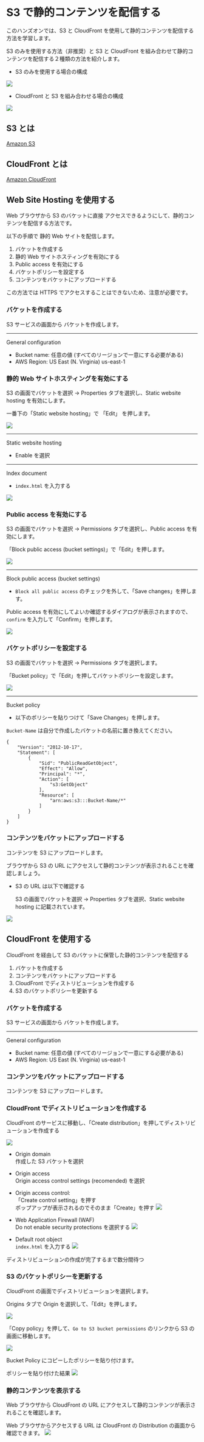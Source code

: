 # S3 で静的コンテンツを配信する
このハンズオンでは、S3 と CloudFront を使用して静的コンテンツを配信する方法を学習します。

S3 のみを使用する方法（非推奨）と S3 と CloudFront を組み合わせて静的コンテンツを配信する２種類の方法を紹介します。

* S3 のみを使用する場合の構成

![](./img/s1.png)

* CloudFront と S3 を組み合わせる場合の構成

![](./img/s2.png)

## S3 とは
[Amazon S3](https://docs.aws.amazon.com/ja_jp/AmazonS3/latest/userguide/Welcome.html)

## CloudFront とは
[Amazon CloudFront](https://docs.aws.amazon.com/ja_jp/AmazonCloudFront/latest/DeveloperGuide/Introduction.html)

## Web Site Hosting を使用する
Web ブラウザから S3 のバケットに直接 アクセスできるようにして、静的コンテンツを配信する方法です。

以下の手順で 静的 Web サイトを配信します。

1. バケットを作成する
2. 静的 Web サイトホスティングを有効にする
3. Public access を有効にする
4. バケットポリシーを設定する
5. コンテンツをバケットにアップロードする

この方法では HTTPS でアクセスすることはできないため、注意が必要です。

### バケットを作成する
S3 サービスの画面から バケットを作成します。

---
General configuration

* Bucket name: 任意の値 (すべてのリージョンで一意にする必要がある)
* AWS Region: US East (N. Virginia) us-east-1

### 静的 Web サイトホスティングを有効にする

S3 の画面でバケットを選択 -> Properties タブを選択し、Static website hosting を有効にします。

一番下の「Static website hosting」で 「Edit」 を押します。

![](./img/static-website-hosting-1.png)

---
Static website hosting

* Enable を選択

---
Index document

* `index.html` を入力する

![](./img/static-website-hosting-2.png)

### Public access を有効にする

S3 の画面でバケットを選択 -> Permissions タブを選択し、Public access を有効にします。

「Block public access (bucket settings)」で「Edit」を押します。

![](./img/block-public-access-1.png)

---
Block public access (bucket settings)

* `Block all public access` のチェックを外して、「Save changes」を押します。

Public access を有効にしてよいか確認するダイアログが表示されますので、`confirm` を入力して「Confirm」を押します。

![](./img/block-public-access-3.png)

### バケットポリシーを設定する
S3 の画面でバケットを選択 -> Permissions タブを選択します。

「Bucket policy」で「Edit」を押してバケットポリシーを設定します。

![](./img/bucket-policy-1.png)

---
Bucket policy

* 以下のポリシーを貼りつけて「Save Changes」を押します。

`Bucket-Name` は自分で作成したバケットの名前に置き換えてください。

```text
{
    "Version": "2012-10-17",
    "Statement": [
        {
            "Sid": "PublicReadGetObject",
            "Effect": "Allow",
            "Principal": "*",
            "Action": [
                "s3:GetObject"
            ],
            "Resource": [
                "arn:aws:s3:::Bucket-Name/*"
            ]
        }
    ]
}
```

### コンテンツをバケットにアップロードする
コンテンツを S3 にアップロードします。

ブラウザから S3 の URL にアクセスして静的コンテンツが表示されることを確認しましょう。

* S3 の URL は以下で確認する

    S3 の画面でバケットを選択 -> Properties タブを選択、Static website hosting に記載されています。

![](./img/static-website-hosting-3.png)

## CloudFront を使用する
CloudFront を経由して S3 のバケットに保管した静的コンテンツを配信する

1. バケットを作成する
2. コンテンツをバケットにアップロードする
3. CloudFront でディストリビューションを作成する
4. S3 のバケットポリシーを更新する

### バケットを作成する
S3 サービスの画面から バケットを作成します。

---
General configuration

* Bucket name: 任意の値 (すべてのリージョンで一意にする必要がある)
* AWS Region: US East (N. Virginia) us-east-1

### コンテンツをバケットにアップロードする
コンテンツを S3 にアップロードします。

### CloudFront でディストリビューションを作成する
CloudFront のサービスに移動し、「Create distribution」を押してディストリビューションを作成する

![](./img/cloudfront-1.png)

* Origin domain  
  作成した S3 バケットを選択
* Origin access  
  Origin access control settings (recomended) を選択
* Origin access control:  
  「Create control setting」を押す  
  ポップアップが表示されるのでそのまま「Create」を押す
![](./img/cloudfront-2.png)

* Web Application Firewall (WAF)  
  Do not enable security protections を選択する
![](./img/cloudfront-3.png)

* Default root object  
  `index.html` を入力する
![](./img/cloudfront-8.png)

ディストリビューションの作成が完了するまで数分間待つ

### S3 のバケットポリシーを更新する
CloudFront の画面でディストリビューションを選択します。

Origins タブで Origin を選択して、「Edit」を押します。

![](./img/cloudfront-4.png)

「Copy policy」を押して、`Go to S3 bucket permissions` のリンクから S3 の画面に移動します。

![](./img/cloudfront-5.png)

Bucket Policy にコピーしたポリシーを貼り付けます。

ポリシーを貼り付けた結果
![](./img/cloudfront-6.png)

### 静的コンテンツを表示する
Web ブラウザから CloudFront の URL にアクセスして静的コンテンツが表示されることを確認します。

Web ブラウザからアクセスする URL は CloudFront の Distribution の画面から確認できます。
![](./img/cloudfront-7.png)
